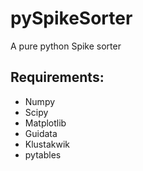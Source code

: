 pySpikeSorter
=============

A pure python Spike sorter

Requirements:
-------------
* Numpy
* Scipy
* Matplotlib
* Guidata
* Klustakwik
* pytables
